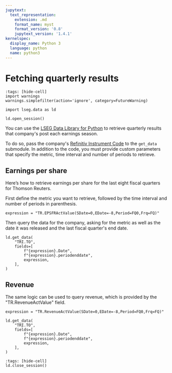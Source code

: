 ```yaml
---
jupytext:
  text_representation:
    extension: .md
    format_name: myst
    format_version: '0.8'
    jupytext_version: '1.4.1'
kernelspec:
  display_name: Python 3
  language: python
  name: python3
---
```


# Fetching quarterly results

```{code-cell}
:tags: [hide-cell]
import warnings
warnings.simplefilter(action='ignore', category=FutureWarning)

import lseg.data as ld

ld.open_session()
```

You can use the [LSEG Data Library for Python](https://pypi.org/project/lseg-data/) to retrieve quarterly results that company's post each earnings season.

To do so, pass the company's [Refinitiv Instrument Code](https://en.wikipedia.org/wiki/Refinitiv_Identification_Code) to the `get_data` submodule. In addition to the code, you must provide custom parameters that specify the metric, time interval and number of periods to retrieve.

## Earnings per share

Here’s how to retrieve earnings per share for the last eight fiscal quarters for Thomson Reuters.

First define the metric you want to retrieve, followed by the time interval and number of periods in parenthesis.

```{code-cell}
expression = "TR.EPSFRActValue(SDate=0,EDate=-8,Period=FQ0,Frq=FQ)"
```

Then query the data for the company, asking for the metric as well as the date it was released and the last fiscal quarter's end date.

```{code-cell}
ld.get_data(
    "TRI.TO",
    fields=[
        f"{expression}.Date",
        f"{expression}.periodenddate",
        expression,
    ],
)
```

## Revenue

The same logic can be used to query revenue, which is provided by the "TR.RevenueActValue" field.

```{code-cell}
expression = "TR.RevenueActValue(SDate=0,EDate=-8,Period=FQ0,Frq=FQ)"

ld.get_data(
    "TRI.TO",
    fields=[
        f"{expression}.Date",
        f"{expression}.periodenddate",
        expression,
    ],
)
```


```{code-cell}
:tags: [hide-cell]
ld.close_session()
```
